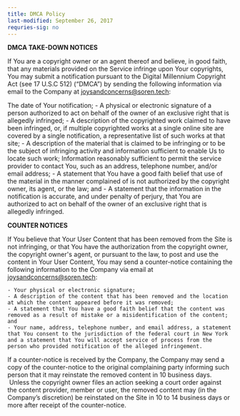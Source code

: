 ```yaml
---
title: DMCA Policy
last-modified: September 26, 2017
requries-sig: no
---
```


**DMCA TAKE-DOWN NOTICES**

If You are a copyright owner or an agent thereof and believe, in good faith, that any materials provided on the Service infringe upon Your copyrights, You may submit a notification pursuant to the Digital Millennium Copyright Act (see 17 U.S.C 512) (“DMCA”) by sending the following information via email to the Company at joysandconcerns@soren.tech:

The date of Your notification; 
    - A physical or electronic signature of a person authorized to act on behalf of the owner of an exclusive right that is allegedly infringed; 
    - A description of the copyrighted work claimed to have been infringed, or, if multiple copyrighted works at a single online site are covered by a single notification, a representative list of such works at that site; 
    - A description of the material that is claimed to be infringing or to be the subject of infringing activity and information sufficient to enable Us to locate such work; 
Information reasonably sufficient to permit the service provider to contact You, such as an address, telephone number, and/or email address; 
    - A statement that You have a good faith belief that use of the material in the manner complained of is not authorized by the copyright owner, its agent, or the law; and 
    - A statement that the information in the notification is accurate, and under penalty of perjury, that You are authorized to act on behalf of the owner of an exclusive right that is allegedly infringed. 

**COUNTER NOTICES**

If You believe that Your User Content that has been removed from the Site is not infringing, or that You have the authorization from the copyright owner, the copyright owner's agent, or pursuant to the law, to post and use the content in Your User Content, You may send a counter-notice containing the following information to the Company via email at joysandconcerns@soren.tech:

    - Your physical or electronic signature; 
    - A description of the content that has been removed and the location at which the content appeared before it was removed; 
    - A statement that You have a good faith belief that the content was removed as a result of mistake or a misidentification of the content; and 
    - Your name, address, telephone number, and email address, a statement that You consent to the jurisdiction of the federal court in New York and a statement that You will accept service of process from the person who provided notification of the alleged infringement. 

If a counter-notice is received by the Company, the Company may send a copy of the counter-notice to the original complaining party informing such person that it may reinstate the removed content in 10 business days.  Unless the copyright owner files an action seeking a court order against the content provider, member or user, the removed content may (in the Company’s discretion) be reinstated on the Site in 10 to 14 business days or more after receipt of the counter-notice.
